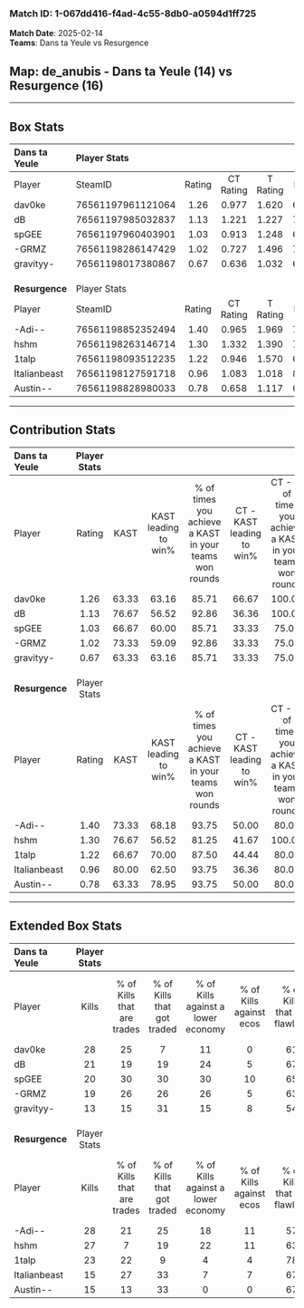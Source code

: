 ### Match ID: 1-067dd416-f4ad-4c55-8db0-a0594d1ff725  
**Match Date**: 2025-02-14  
**Teams**: Dans ta Yeule vs Resurgence  

## **Map**: de_anubis - Dans ta Yeule (14) vs Resurgence (16)  
---  

## Box Stats  

| **Dans ta Yeule** | Player Stats      |        |           |          |       |       |       |         |        |      |     |
| :- | :- | :-: | :-: | :-: | :-: | :-: | :-: | :-: | :-: | :-: | :-: |
| Player            | SteamID           | Rating | CT Rating | T Rating | KAST  |  ADR  | Kills | Assists | Deaths | K/D  | HS% |
| dav0ke            | 76561197961121064 |  1.26  |   0.977   |  1.620   | 63.33 | 95.8  |  28   |    5    |   22   | 1.27 | 46  |
| dB                | 76561197985032837 |  1.13  |   1.221   |  1.227   | 76.67 | 74.0  |  21   |   11    |   21   | 1.00 | 71  |
| spGEE             | 76561197960403901 |  1.03  |   0.913   |  1.248   | 66.67 | 69.0  |  20   |    6    |   19   | 1.05 | 60  |
| -GRMZ             | 76561198286147429 |  1.02  |   0.727   |  1.496   | 73.33 | 86.7  |  19   |    8    |   24   | 0.79 | 42  |
| gravityy-         | 76561198017380867 |  0.67  |   0.636   |  1.032   | 63.33 | 45.4  |  13   |    5    |   22   | 0.59 | 69  |
|                   |                   |        |           |          |       |       |       |         |        |      |     |
|                   |                   |        |           |          |       |       |       |         |        |      |     |
|                   |                   |        |           |          |       |       |       |         |        |      |     |
| **Resurgence**    | Player Stats      |        |           |          |       |       |       |         |        |      |     |
| Player            | SteamID           | Rating | CT Rating | T Rating | KAST  |  ADR  | Kills | Assists | Deaths | K/D  | HS% |
| -Adi--            | 76561198852352494 |  1.40  |   0.965   |  1.969   | 73.33 | 108.7 |  28   |   16    |   23   | 1.22 | 50  |
| hshm              | 76561198263146714 |  1.30  |   1.332   |  1.390   | 76.67 | 93.8  |  27   |    4    |   23   | 1.17 | 51  |
| 1talp             | 76561198093512235 |  1.22  |   0.946   |  1.570   | 66.67 | 80.4  |  23   |    6    |   15   | 1.53 | 26  |
| Italianbeast      | 76561198127591718 |  0.96  |   1.083   |  1.018   | 80.00 | 54.9  |  15   |    8    |   18   | 0.83 | 13  |
| Austin--          | 76561198828980033 |  0.78  |   0.658   |  1.117   | 63.33 | 57.5  |  15   |    8    |   22   | 0.68 | 60  |
---  

## Contribution Stats  

| **Dans ta Yeule** | Player Stats |       |                      |                                                        |                           |                                                             |                          |                                                            |
| :- | :-: | :-: | :-: | :-: | :-: | :-: | :-: | :-: |
| Player            |    Rating    | KAST  | KAST leading to win% | % of times you achieve a KAST in your teams won rounds | CT - KAST leading to win% | CT - % of times you achieve a KAST in your teams won rounds | T - KAST leading to win% | T - % of times you achieve a KAST in your teams won rounds |
| dav0ke            |     1.26     | 63.33 |        63.16         |                         85.71                          |           66.67           |                           100.00                            |          61.54           |                           80.00                            |
| dB                |     1.13     | 76.67 |        56.52         |                         92.86                          |           36.36           |                           100.00                            |          75.00           |                           90.00                            |
| spGEE             |     1.03     | 66.67 |        60.00         |                         85.71                          |           33.33           |                            75.00                            |          81.82           |                           90.00                            |
| -GRMZ             |     1.02     | 73.33 |        59.09         |                         92.86                          |           33.33           |                            75.00                            |          76.92           |                           100.00                           |
| gravityy-         |     0.67     | 63.33 |        63.16         |                         85.71                          |           33.33           |                            75.00                            |          90.00           |                           90.00                            |
|                   |              |       |                      |                                                        |                           |                                                             |                          |                                                            |
|                   |              |       |                      |                                                        |                           |                                                             |                          |                                                            |
|                   |              |       |                      |                                                        |                           |                                                             |                          |                                                            |
| **Resurgence**    | Player Stats |       |                      |                                                        |                           |                                                             |                          |                                                            |
| Player            |    Rating    | KAST  | KAST leading to win% | % of times you achieve a KAST in your teams won rounds | CT - KAST leading to win% | CT - % of times you achieve a KAST in your teams won rounds | T - KAST leading to win% | T - % of times you achieve a KAST in your teams won rounds |
| -Adi--            |     1.40     | 73.33 |        68.18         |                         93.75                          |           50.00           |                            80.00                            |          78.57           |                           100.00                           |
| hshm              |     1.30     | 76.67 |        56.52         |                         81.25                          |           41.67           |                           100.00                            |          72.73           |                           72.73                            |
| 1talp             |     1.22     | 66.67 |        70.00         |                         87.50                          |           44.44           |                            80.00                            |          90.91           |                           90.91                            |
| Italianbeast      |     0.96     | 80.00 |        62.50         |                         93.75                          |           36.36           |                            80.00                            |          84.62           |                           100.00                           |
| Austin--          |     0.78     | 63.33 |        78.95         |                         93.75                          |           50.00           |                            80.00                            |          100.00          |                           100.00                           |
---  

## Extended Box Stats  

| **Dans ta Yeule** | Player Stats |                            |                            |                                    |                         |                              |                                 |        |                             |                                     |                          |                               |                            |
| :- | :-: | :-: | :-: | :-: | :-: | :-: | :-: | :-: | :-: | :-: | :-: | :-: | :-: |
| Player            |    Kills     | % of Kills that are trades | % of Kills that got traded | % of Kills against a lower economy | % of Kills against ecos | % of Kills that are flawless | % of Kills that are close duels | Deaths | % of Deaths that get traded | % of Deaths against a lower economy | % of Deaths against ecos | % of Deaths that are flawless | % of Deaths that are close |
| dav0ke            |      28      |             25             |             7              |                 11                 |            0            |              61              |               14                |   22   |              9              |                  9                  |            5             |              68               |             14             |
| dB                |      21      |             19             |             19             |                 24                 |            5            |              67              |                5                |   21   |             24              |                 10                  |            0             |              62               |             5              |
| spGEE             |      20      |             30             |             30             |                 30                 |           10            |              65              |                5                |   19   |             16              |                 11                  |            0             |              74               |             11             |
| -GRMZ             |      19      |             26             |             26             |                 26                 |            5            |              63              |               16                |   24   |             21              |                  8                  |            4             |              50               |             13             |
| gravityy-         |      13      |             15             |             31             |                 15                 |            8            |              54              |                8                |   22   |             41              |                  5                  |            0             |              77               |             5              |
|                   |              |                            |                            |                                    |                         |                              |                                 |        |                             |                                     |                          |                               |                            |
|                   |              |                            |                            |                                    |                         |                              |                                 |        |                             |                                     |                          |                               |                            |
|                   |              |                            |                            |                                    |                         |                              |                                 |        |                             |                                     |                          |                               |                            |
| **Resurgence**    | Player Stats |                            |                            |                                    |                         |                              |                                 |        |                             |                                     |                          |                               |                            |
| Player            |    Kills     | % of Kills that are trades | % of Kills that got traded | % of Kills against a lower economy | % of Kills against ecos | % of Kills that are flawless | % of Kills that are close duels | Deaths | % of Deaths that get traded | % of Deaths against a lower economy | % of Deaths against ecos | % of Deaths that are flawless | % of Deaths that are close |
| -Adi--            |      28      |             21             |             25             |                 18                 |           11            |              57              |               11                |   23   |             17              |                 17                  |            4             |              61               |             13             |
| hshm              |      27      |             7              |             19             |                 22                 |           11            |              63              |               11                |   23   |             17              |                 17                  |            4             |              65               |             13             |
| 1talp             |      23      |             22             |             9              |                 4                  |            4            |              78              |                0                |   15   |             13              |                 13                  |            0             |              80               |             7              |
| Italianbeast      |      15      |             27             |             33             |                 7                  |            7            |              67              |               20                |   18   |             28              |                 17                  |            6             |              44               |             11             |
| Austin--          |      15      |             13             |             33             |                 0                  |            0            |              67              |                7                |   22   |             27              |                 14                  |            0             |              68               |             5              |
